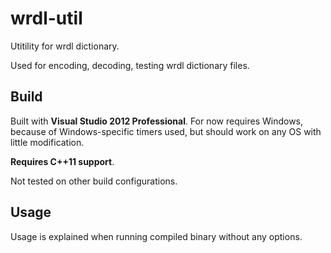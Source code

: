 wrdl-util
=========

Utitility for wrdl dictionary.

Used for encoding, decoding, testing wrdl dictionary files.

Build
-----

Built with **Visual Studio 2012 Professional**. For now requires Windows, because of Windows-specific timers used, but should work on any OS with little modification.

**Requires C++11 support**.

Not tested on other build configurations.

Usage
-----

Usage is explained when running compiled binary without any options.